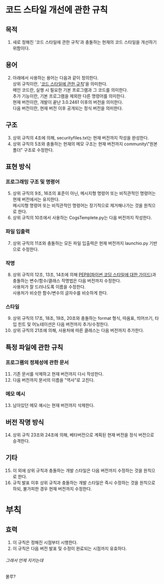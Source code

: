 # 코드 스타일 개선에 관한 규칙

## 목적
1. 새로 정해진 '코드 스타일에 관한 규칙'과 충돌하는 현재의 코드 스타일을 개선하기 위함이다.

## 용어
2. 아래에서 사용하는 용어는 다음과 같이 정의한다. \
  상위 규칙이란, '[코드 스타일에 관한 규칙](CodeStyle.md)'을 의미한다. \
  메인 코드란, 실행 시 필요한 기본 프로그램과 그 코드를 의미한다. \
  추가 기능이란, 기본 프로그램을 제외한 다른 명령어를 의미한다. \
  현재 버전이란, 개발이 끝난 3.0.2461 이후의 버전을 의미한다. \
  다음 버전이란, 현재 버전 이후 공개되는 정식 버전을 의미한다. 

## 구조
3. 상위 규칙의 4조에 의해, securityfiles.txt는 현재 버전까지 작성을 완성한다. 
4. 상위 규칙의 5조와 충돌하는 현재의 메모 구조는 현재 버전까지 community\\"원본 폴더" 구조로 수정한다. 

## 표현 방식

### 프로그래밍 구조 및 명령어
5. 상위 규칙의 9조, 16조의 표준이 아닌, 메시지형 명령어 또는 비직관적인 명령어는 현재 버전에서는 유지한다. \
  메시지형 명령어 또는 비직관적인 명령어는 장기적으로 제거해나가는 것을 원칙으로 한다. 
6. 상위 규칙의 10조에서 사용하는 CogsTemplete.py는 다음 버전까지 작성한다. 

### 파일 입출력
7. 상위 규칙의 11조와 충돌하는 모든 파일 입출력은 현재 버전까지 launchio.py 기반으로 수정한다. 

### 작명
8. 상위 규칙의 12조, 13조, 14조에 의해 [PEP8(파이썬 코딩 스타일에 대한 가이드)](<https://peps.python.org/pep-0008/>)과 충돌하는 변수/함수/클래스 작명법은 다음 버전까지 수정한다. \
  사용처가 잘 드러나도록 이름을 수정한다. \
  사용처가 비슷한 함수/변수의 글자수를 비슷하게 한다. 

### 스타일
9. 상위 규칙의 17조, 18조, 19조, 20조와 충돌하는 format 형식, 따옴표, 띄어쓰기, 타입 힌트 및 어노테이션은 다음 버전까지 추가/수정한다. 
10. 상위 규칙의 21조에 의해, 사용처에 따른 클래스는 다음 버전까지 추가한다. 

## 특정 파일에 관한 규칙

### 프로그램의 정체성에 관한 문서
11. 기존 문서를 삭제하고 현재 버전까지 다시 작성한다. 
12. 다음 버전까지 문서의 이름을 "역사"로 고친다. 

### 메모 예시
13. 남아있던 메모 예시는 현재 버전까지 삭제한다. 

## 버전 작명 방식
14. 상위 규칙 23조와 24조에 의해, 베타버전으로 계획된 현재 버전을 정식 버전으로 승격한다. 

## 기타
15. 이 외에 상위 규칙과 충돌하는 개발 스타일은 다음 버전까지 수정하는 것을 원칙으로 한다. 
16. 규칙 발표 이후 상위 규칙과 충돌하는 개발 스타일은 즉시 수정하는 것을 원칙으로 하되, 불가피한 경우 현재 버전까지 수정한다. 

# 부칙
## 효력
1. 이 규칙은 정해진 시점부터 시행한다. 
2. 이 규칙은 다음 버전 발표 및 수정이 완료되는 시점까지 유효하다.

###### 그래서 언제 지키는데
몰루?